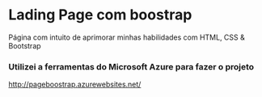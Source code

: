 # Lading Page com boostrap

Página com intuito de aprimorar minhas habilidades com HTML, CSS & Bootstrap



### Utilizei a ferramentas do Microsoft Azure para fazer o projeto


http://pageboostrap.azurewebsites.net/
